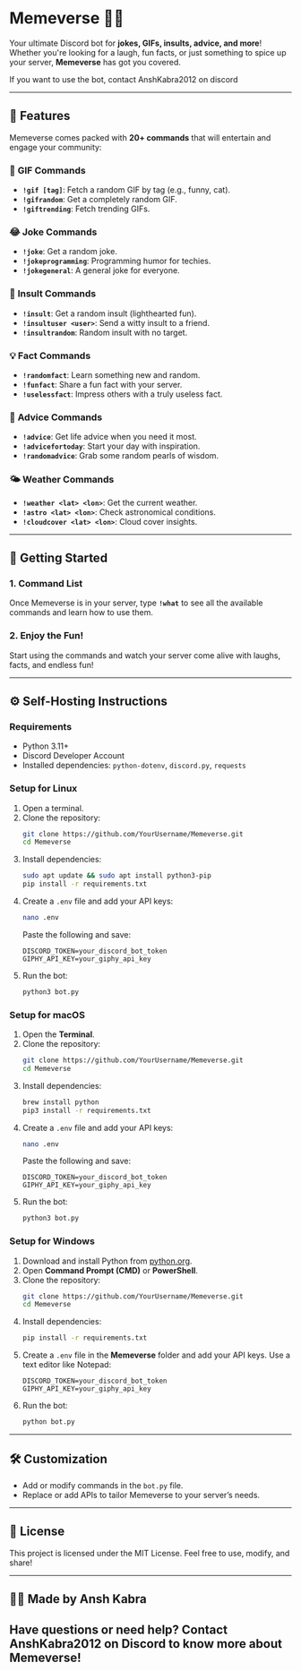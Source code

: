 
# **Memeverse 🤖🎉**  
Your ultimate Discord bot for **jokes, GIFs, insults, advice, and more**! Whether you're looking for a laugh, fun facts, or just something to spice up your server, **Memeverse** has got you covered.  

If you want to use the bot, contact AnshKabra2012 on discord



---
## **🌟 Features**  
Memeverse comes packed with **20+ commands** that will entertain and engage your community:  

### 🎥 **GIF Commands**  
- **`!gif [tag]`**: Fetch a random GIF by tag (e.g., funny, cat).  
- **`!gifrandom`**: Get a completely random GIF.  
- **`!giftrending`**: Fetch trending GIFs.  

### 😂 **Joke Commands**  
- **`!joke`**: Get a random joke.  
- **`!jokeprogramming`**: Programming humor for techies.  
- **`!jokegeneral`**: A general joke for everyone.  

### 🎤 **Insult Commands**  
- **`!insult`**: Get a random insult (lighthearted fun).  
- **`!insultuser <user>`**: Send a witty insult to a friend.  
- **`!insultrandom`**: Random insult with no target.  

### 💡 **Fact Commands**  
- **`!randomfact`**: Learn something new and random.  
- **`!funfact`**: Share a fun fact with your server.  
- **`!uselessfact`**: Impress others with a truly useless fact.  

### 🧠 **Advice Commands**  
- **`!advice`**: Get life advice when you need it most.  
- **`!advicefortoday`**: Start your day with inspiration.  
- **`!randomadvice`**: Grab some random pearls of wisdom.  

### 🌤️ **Weather Commands**  
- **`!weather <lat> <lon>`**: Get the current weather.  
- **`!astro <lat> <lon>`**: Check astronomical conditions.  
- **`!cloudcover <lat> <lon>`**: Cloud cover insights.  

---

## **🚀 Getting Started**  

### **1. Command List**  
Once Memeverse is in your server, type **`!what`** to see all the available commands and learn how to use them.  

### **2. Enjoy the Fun!**  
Start using the commands and watch your server come alive with laughs, facts, and endless fun!  

---

## **⚙️ Self-Hosting Instructions**  

### **Requirements**  
- Python 3.11+  
- Discord Developer Account  
- Installed dependencies: `python-dotenv`, `discord.py`, `requests`  

### **Setup for Linux**  
1. Open a terminal.  
2. Clone the repository:  
   ```bash
   git clone https://github.com/YourUsername/Memeverse.git
   cd Memeverse
   ```
3. Install dependencies:  
   ```bash
   sudo apt update && sudo apt install python3-pip
   pip install -r requirements.txt
   ```
4. Create a `.env` file and add your API keys:  
   ```bash
   nano .env
   ```
   Paste the following and save:
   ```
   DISCORD_TOKEN=your_discord_bot_token
   GIPHY_API_KEY=your_giphy_api_key
   ```
5. Run the bot:  
   ```bash
   python3 bot.py
   ```

### **Setup for macOS**  
1. Open the **Terminal**.  
2. Clone the repository:  
   ```bash
   git clone https://github.com/YourUsername/Memeverse.git
   cd Memeverse
   ```
3. Install dependencies:  
   ```bash
   brew install python
   pip3 install -r requirements.txt
   ```
4. Create a `.env` file and add your API keys:  
   ```bash
   nano .env
   ```
   Paste the following and save:
   ```
   DISCORD_TOKEN=your_discord_bot_token
   GIPHY_API_KEY=your_giphy_api_key
   ```
5. Run the bot:  
   ```bash
   python3 bot.py
   ```

### **Setup for Windows**  
1. Download and install Python from [python.org](https://www.python.org/).  
2. Open **Command Prompt (CMD)** or **PowerShell**.  
3. Clone the repository:  
   ```bash
   git clone https://github.com/YourUsername/Memeverse.git
   cd Memeverse
   ```
4. Install dependencies:  
   ```bash
   pip install -r requirements.txt
   ```
5. Create a `.env` file in the **Memeverse** folder and add your API keys. Use a text editor like Notepad:  
   ```
   DISCORD_TOKEN=your_discord_bot_token
   GIPHY_API_KEY=your_giphy_api_key
   ```
6. Run the bot:  
   ```bash
   python bot.py
   ```

---

## **🛠️ Customization**  

- Add or modify commands in the `bot.py` file.  
- Replace or add APIs to tailor Memeverse to your server’s needs.  

---

## **📖 License**  
This project is licensed under the MIT License. Feel free to use, modify, and share!  

---

## **👨‍💻 Made by Ansh Kabra**  
Have questions or need help? Contact **AnshKabra2012** on Discord to know more about Memeverse!  
--- 
